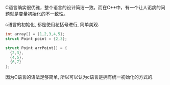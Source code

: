 C语言确实很优雅，整个语言的设计简洁一致。而在C++中，有一个让人诟病的问题就是变量初始化的不一致性。

c语言的初始化, 都是使用花括号进行, 简单美观.
```c
int array[] = {1,2,3,4,5};
struct Point point = {2,3};

struct Point arrPoint[] = {
  {2,3},
  {4,5},
  {6,7}
};
```

因为C语言的语法足够简单, 所以可以认为c语言是拥有统一初始化的方式的.
